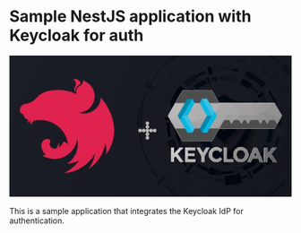 # Sample NestJS application with Keycloak for auth
![NestJS+Keycloak](/header.jpg)

This is a sample application that integrates the Keycloak
IdP for authentication.


